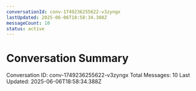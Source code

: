 ```yaml
---
conversationId: conv-1749236255622-v3zyngx
lastUpdated: 2025-06-06T18:58:34.388Z
messageCount: 10
status: active
---
```


# Conversation Summary

Conversation ID: conv-1749236255622-v3zyngx
Total Messages: 10
Last Updated: 2025-06-06T18:58:34.388Z
